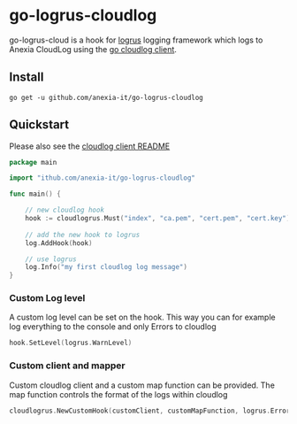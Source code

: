 # go-logrus-cloudlog

go-logrus-cloud is a hook for [logrus](https://github.com/sirupsen/logrus) logging framework which logs to Anexia CloudLog using the [go cloudlog client](https://github.com/anexia-it/go-cloudlog).

## Install
```
go get -u github.com/anexia-it/go-logrus-cloudlog
```

## Quickstart
Please also see the [cloudlog client README](https://github.com/anexia-it/go-cloudlog/blob/master/README.md)
```go
package main

import "ithub.com/anexia-it/go-logrus-cloudlog"

func main() {

    // new cloudlog hook
    hook := cloudlogrus.Must("index", "ca.pem", "cert.pem", "cert.key")
    
    // add the new hook to logrus
    log.AddHook(hook)

    // use logrus
    log.Info("my first cloudlog log message")
}

```

### Custom Log level
A custom log level can be set on the hook.
This way you can for example log everything to the console and only Errors to cloudlog
```go
hook.SetLevel(logrus.WarnLevel)
```

### Custom client and mapper
Custom cloudlog client and a custom map function can be provided.
The map function controls the format of the logs within cloudlog
```go
cloudlogrus.NewCustomHook(customClient, customMapFunction, logrus.ErrorLevel)
```